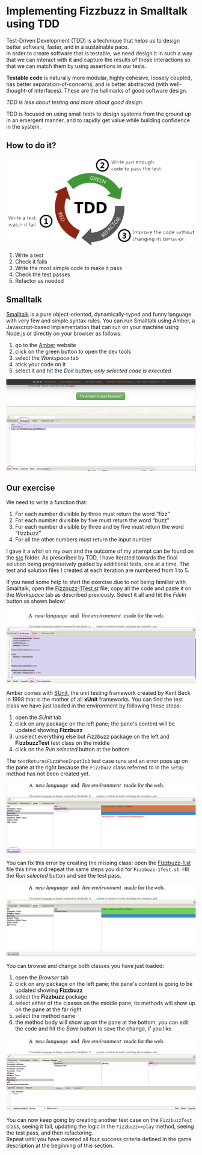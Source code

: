 # Implementing Fizzbuzz in Smalltalk using TDD
  
Test-Driven Development (TDD) is a technique that helps us to design better software, faster, and in a sustainable pace.  
In order to create software that is testable, we need design it in such a way that
we can interact with it and capture the results of those interactions so that we can match them by using assertions in our tests.  
  
**Testable code** is naturally more modular, highly cohesive, loosely coupled, has better
separation-of-concerns, and is better abstracted (with well-thought-of interfaces). These are the hallmarks of good software design.
  
*TDD is less about testing and more about good design.*  
  
TDD is focused on using small tests to design systems from the ground up in an emergent manner, and to rapidly get value while building confidence in the system.
  
## How to do it?
  
![](./images/red-green-refactor.png)
  
1. Write a test
1. Check it fails
1. Write the most simple code to make it pass
1. Check the test passes
1. Refactor as needed
  
## Smalltalk

[Smalltalk](https://wiki.c2.com/?SmalltalkInOnePage) is a pure object-oriented, dynamically-typed and funny language with very few and simple syntax rules. You can run Smalltalk using Amber, a Javascript-based implementation that can run on your machine using Node.js or directly on your browser as follows:
1. go to the [Amber](https://www.amber-lang.net/) website
1. click on the green button to open the dev tools
1. select the *Workspace* tab
1. stick your code on it
1. select it and hit the *Doit* button; *only selected code is executed*  
  
![](./images/amber.png)  

## Our exercise
  
We need to write a function that:  
1. For each number divisible by three must return the word “fizz”
1. For each number divisible by five must return the word “buzz”
1. For each number divisible by three and by five must return the word “fizzbuzz”
1. For all the other numbers must return the input number 

I gave it a whirl on my own and the outcome of my attempt can be found on the [src](src) folder.
As prescribed by TDD, I have iterated towards the final solution being progressively guided by additional tests, one at a time. The test and solution files I created at each iteration are numbered from 1 to 5.  
  
If you need some help to start the exercise due to not being familiar with Smalltalk, open the [Fizzbuzz-1Test.st](src/Fizzbuzz-1Test.st) file, copy all the code and paste it on the *Workspace* tab as described previously. Select it all and hit the *FileIn* button as shown below:  
  
![](./images/test1.png)
  
Amber comes with [SUnit](https://en.wikipedia.org/wiki/SUnit), the unit testing framework created by Kent Beck in 1998 that is the mother of all **xUnit** frameworks. You can find the test class we have just loaded in the environment by following these steps:
1. open the *SUnit* tab
1. click on any package on the left pane; the pane's content will be updated showing **Fizzbuzz**
1. unselect everything else but *Fizzbuzz* package on the left and **FizzbuzzTest** test class on the middle
1. click on the *Run selected* button at the bottom  
  
The `testReturnsFizzWhenInputIs3` test case runs and an error pops up on the pane at the right because the `Fizzbuzz` class referred to in the `setUp` method has not been created yet.  
  
![](./images/error1.png)  
  
You can fix this error by creating the missing class: open the [Fizzbuzz-1.st](src/Fizzbuzz-1.st) file this time and repeat the same steps you did for `Fizzbuzz-1Test.st`. Hit the *Run selected* button and see the test pass.  
  
![](./images/success1.png)
  
You can browse and change both classes you have just loaded:
1. open the *Browser* tab
1. click on any package on the left pane; the pane's content is going to be updated showing **Fizzbuzz**
1. select the **Fizzbuzz** package
1. select either of the classes on the middle pane; its methods will show up on the pane at the far right
1. select the method name 
1. the method body will show up on the pane at the bottom; you can edit the code and hit the *Save* button to save the change, if you like  
  
![](./images/method1.png)  
  
You can now keep going by creating another test case on the `FizzbuzzTest` class, seeing it fail, updating the logic in the `Fizzbuzz>>play` method, seeing the test pass, and then refactoring.  
Repeat until you have covered all four success criteria defined in the game description at the beginning of this section.
